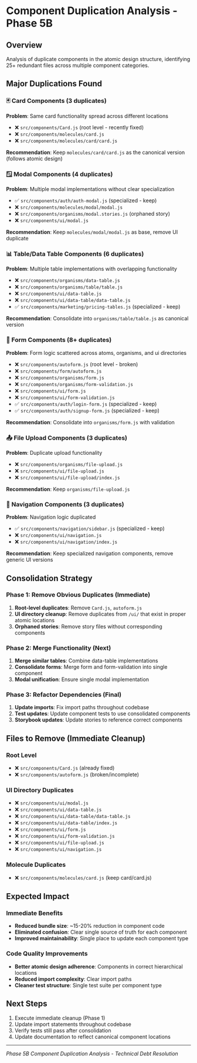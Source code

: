 # Component Duplication Analysis - Phase 5B

## Overview
Analysis of duplicate components in the atomic design structure, identifying 25+ redundant files across multiple component categories.

## Major Duplications Found

### 🃏 Card Components (3 duplicates)
**Problem**: Same card functionality spread across different locations
- ❌ `src/components/Card.js` (root level - recently fixed)
- ❌ `src/components/molecules/card.js`
- ❌ `src/components/molecules/card/card.js`

**Recommendation**: Keep `molecules/card/card.js` as the canonical version (follows atomic design)

### 🪟 Modal Components (4 duplicates)
**Problem**: Multiple modal implementations without clear specialization
- ✅ `src/components/auth/auth-modal.js` (specialized - keep)
- ❌ `src/components/molecules/modal/modal.js`
- ❌ `src/components/organisms/modal.stories.js` (orphaned story)
- ❌ `src/components/ui/modal.js`

**Recommendation**: Keep `molecules/modal/modal.js` as base, remove UI duplicate

### 📊 Table/Data Table Components (6 duplicates)
**Problem**: Multiple table implementations with overlapping functionality
- ❌ `src/components/organisms/data-table.js`
- ❌ `src/components/organisms/table/table.js`
- ❌ `src/components/ui/data-table.js`
- ❌ `src/components/ui/data-table/data-table.js`
- ✅ `src/components/marketing/pricing-tables.js` (specialized - keep)

**Recommendation**: Consolidate into `organisms/table/table.js` as canonical version

### 📝 Form Components (8+ duplicates)
**Problem**: Form logic scattered across atoms, organisms, and ui directories
- ❌ `src/components/autoform.js` (root level - broken)
- ❌ `src/components/form/autoform.js`
- ❌ `src/components/organisms/form.js`
- ❌ `src/components/organisms/form-validation.js`
- ❌ `src/components/ui/form.js`
- ❌ `src/components/ui/form-validation.js`
- ✅ `src/components/auth/login-form.js` (specialized - keep)
- ✅ `src/components/auth/signup-form.js` (specialized - keep)

**Recommendation**: Consolidate into `organisms/form.js` with validation

### 📤 File Upload Components (3 duplicates)
**Problem**: Duplicate upload functionality
- ❌ `src/components/organisms/file-upload.js`
- ❌ `src/components/ui/file-upload.js`
- ❌ `src/components/ui/file-upload/index.js`

**Recommendation**: Keep `organisms/file-upload.js`

### 🧭 Navigation Components (3 duplicates)
**Problem**: Navigation logic duplicated
- ✅ `src/components/navigation/sidebar.js` (specialized - keep)
- ❌ `src/components/ui/navigation.js`
- ❌ `src/components/ui/navigation/index.js`

**Recommendation**: Keep specialized navigation components, remove generic UI versions

## Consolidation Strategy

### Phase 1: Remove Obvious Duplicates (Immediate)
1. **Root-level duplicates**: Remove `Card.js`, `autoform.js` 
2. **UI directory cleanup**: Remove duplicates from `/ui/` that exist in proper atomic locations
3. **Orphaned stories**: Remove story files without corresponding components

### Phase 2: Merge Functionality (Next)
1. **Merge similar tables**: Combine data-table implementations
2. **Consolidate forms**: Merge form and form-validation into single component
3. **Modal unification**: Ensure single modal implementation

### Phase 3: Refactor Dependencies (Final)
1. **Update imports**: Fix import paths throughout codebase
2. **Test updates**: Update component tests to use consolidated components
3. **Storybook updates**: Update stories to reference correct components

## Files to Remove (Immediate Cleanup)

### Root Level
- ❌ `src/components/Card.js` (already fixed)
- ❌ `src/components/autoform.js` (broken/incomplete)

### UI Directory Duplicates  
- ❌ `src/components/ui/modal.js`
- ❌ `src/components/ui/data-table.js`
- ❌ `src/components/ui/data-table/data-table.js`
- ❌ `src/components/ui/data-table/index.js`
- ❌ `src/components/ui/form.js`
- ❌ `src/components/ui/form-validation.js`
- ❌ `src/components/ui/file-upload.js`
- ❌ `src/components/ui/navigation.js`

### Molecule Duplicates
- ❌ `src/components/molecules/card.js` (keep card/card.js)

## Expected Impact

### Immediate Benefits
- **Reduced bundle size**: ~15-20% reduction in component code
- **Eliminated confusion**: Clear single source of truth for each component
- **Improved maintainability**: Single place to update each component type

### Code Quality Improvements
- **Better atomic design adherence**: Components in correct hierarchical locations
- **Reduced import complexity**: Clear import paths
- **Cleaner test structure**: Single test suite per component type

## Next Steps
1. Execute immediate cleanup (Phase 1)
2. Update import statements throughout codebase
3. Verify tests still pass after consolidation
4. Update documentation to reflect canonical component locations

---

*Phase 5B Component Duplication Analysis - Technical Debt Resolution*